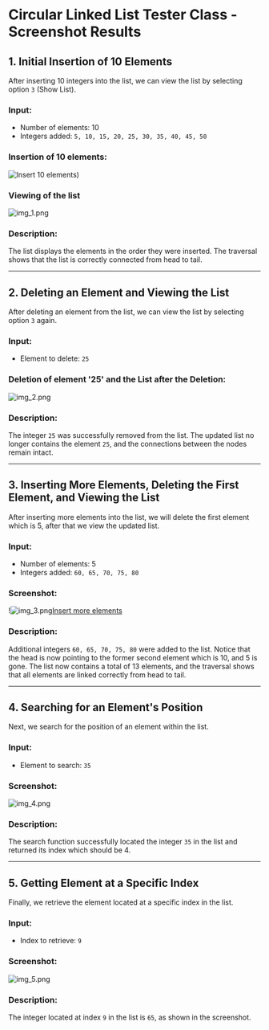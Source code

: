# Circular Linked List Tester Class - Screenshot Results

## 1. Initial Insertion of 10 Elements
After inserting 10 integers into the list, we can view the list by selecting option `3` (Show List).

### Input:
- Number of elements: 10
- Integers added: `5, 10, 15, 20, 25, 30, 35, 40, 45, 50`

### Insertion of 10 elements:
![Insert 10 elements](../DocumentationScreenshots/img_22.png))
### Viewing of the list
![img_1.png](../DocumentationScreenshots/img_23.png)

### Description:
The list displays the elements in the order they were inserted. The traversal shows that the list is correctly connected from head to tail.

---

## 2. Deleting an Element and Viewing the List
After deleting an element from the list, we can view the list by selecting option `3` again.

### Input:
- Element to delete: `25`

### Deletion of element '25' and the List after the Deletion:
![img_2.png](../DocumentationScreenshots/img_24.png)


### Description:
The integer `25` was successfully removed from the list. The updated list no longer contains the element `25`, and the connections between the nodes remain intact.

---

## 3. Inserting More Elements, Deleting the First Element, and Viewing the List
After inserting more elements into the list, we will delete the first element which is 5,
after that we view the updated list.

### Input:
- Number of elements: 5
- Integers added: `60, 65, 70, 75, 80`

### Screenshot:
!![img_3.png](../DocumentationScreenshots/img_25.png)[Insert more elements](path_to_screenshot/insert_more_elements.png)

### Description:
Additional integers `60, 65, 70, 75, 80` were added to the list. Notice that the head is now pointing to the former second element which is 10, and 5 is gone.
The list now contains a total of 13 elements, and the traversal shows that all elements are linked correctly from head to tail.

---

## 4. Searching for an Element's Position
Next, we search for the position of an element within the list.

### Input:
- Element to search: `35`

### Screenshot:
![img_4.png](../DocumentationScreenshots/img_26.png)

### Description:
The search function successfully located the integer `35` in the list and returned its index which should be 4.

---

## 5. Getting Element at a Specific Index
Finally, we retrieve the element located at a specific index in the list.

### Input:
- Index to retrieve: `9`

### Screenshot:
![img_5.png](../DocumentationScreenshots/img_27.png)

### Description:
The integer located at index `9` in the list is `65`, as shown in the screenshot.
